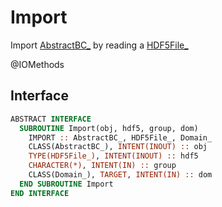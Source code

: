 # Import

Import [AbstractBC_](AbstractBC_.md) by reading a [HDF5File_](../HDF5File/HDF5File_.md)

<span class="badge badge--secondary"> @IOMethods </span>

## Interface

```fortran
ABSTRACT INTERFACE
  SUBROUTINE Import(obj, hdf5, group, dom)
    IMPORT :: AbstractBC_, HDF5File_, Domain_
    CLASS(AbstractBC_), INTENT(INOUT) :: obj
    TYPE(HDF5File_), INTENT(INOUT) :: hdf5
    CHARACTER(*), INTENT(IN) :: group
    CLASS(Domain_), TARGET, INTENT(IN) :: dom
  END SUBROUTINE Import
END INTERFACE
```
